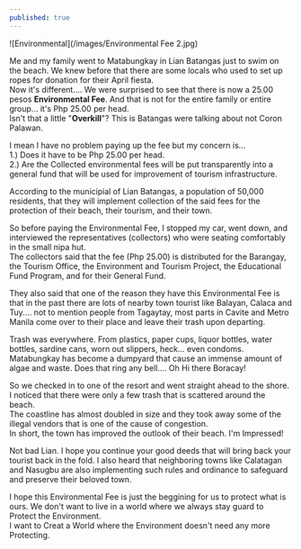 ```yaml
---
published: true
---
```

![Environmental](/images/Environmental Fee 2.jpg)

Me and my family went to Matabungkay in Lian Batangas just to swim on the beach. We knew before that there are some locals who used to set up ropes for donation for their April fiesta.   
Now it's different.... We were surprised to see that there is now a 25.00 pesos **Environmental Fee**. And that is not for the entire family or entire group... it's Php 25.00 per head.   
Isn't that a little "**Overkill**"? This is Batangas were talking about not Coron Palawan.

I mean I have no problem paying up the fee but my concern is...   
1.) Does it have to be Php 25.00 per head.   
2.) Are the Collected environmental fees will be put transparently into a general fund that will be used for improvement of tourism infrastructure.

According to the municipial of Lian Batangas, a population of 50,000 residents, that they will implement collection of the said fees for the protection of their beach, their tourism, and their town.

So before paying the Environmental Fee, I stopped my car, went down, and interviewed the representatives (collectors) who were seating comfortably in the small nipa hut.   
The collectors said that the fee (Php 25.00) is distributed for the Barangay, the Tourism Office, the Environment and Tourism Project, the Educational Fund Program, and for their General Fund.

They also said that one of the reason they have this Environmental Fee is that in the past there are lots of nearby town tourist like Balayan, Calaca and Tuy.... not to mention people from Tagaytay, most parts in Cavite and Metro Manila come over to their place and leave their trash upon departing.

Trash was everywhere. From plastics, paper cups, liquor bottles, water bottles, sardine cans, worn out slippers, heck... even condoms.   
Matabungkay has become a dumpyard that cause an immense amount of algae and waste. Does that ring any bell.... Oh Hi there Boracay!

So we checked in to one of the resort and went straight ahead to the shore. I noticed that there were only a few trash that is scattered around the beach.   
The coastline has almost doubled in size and they took away some of the illegal vendors that is one of the cause of congestion.   
In short, the town has improved the outlook of their beach. I'm Impressed!

Not bad Lian. I hope you continue your good deeds that will bring back your tourist back in the fold. I also heard that neighboring towns like Calatagan and Nasugbu are also implementing such rules and ordinance to safeguard and preserve their beloved town.

I hope this Environmental Fee is just the beggining for us to protect what is ours. We don't want to live in a world where we always stay guard to Protect the Environment.   
I want to Creat a World where the Environment doesn't need any more Protecting.



